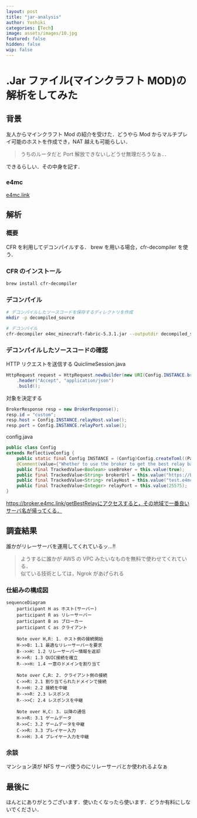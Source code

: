 ```yaml
---
layout: post
title: "jar-analysis"
author: Yoshiki
categories: [Tech]
image: assets/images/10.jpg
featured: false
hidden: false
wip: false
---
```


# .Jar ファイル(マインクラフト MOD)の解析をしてみた

## 背景

友人からマインクラフト Mod の紹介を受けた．どうやら Mod からマルチプレイ可能のホストを作成でき，NAT 越えも可能らしい．

> うちのルータだと Port 解放できないしどうせ無理だろうなぁ．．

できるらしい．その中身を記す．

### e4mc

[e4mc.link](https://e4mc.link/#)

## 解析

### 概要

CFR を利用してデコンパイルする．
brew を用いる場合，cfr-decompiler を使う．

### CFR のインストール

```bash
brew install cfr-decompiler
```

### デコンパイル

```bash
# デコンパイルしたソースコードを保存するディレクトリを作成
mkdir -p decompiled_source

# デコンパイル
cfr-decompiler e4mc_minecraft-fabric-5.3.1.jar --outputdir decompiled_source
```

### デコンパイルしたソースコードの確認

HTTP リクエストを送信する
QuiclimeSession.java

```java
HttpRequest request = HttpRequest.newBuilder(new URI(Config.INSTANCE.brokerUrl.value()))
    .header("Accept", "application/json")
    .build();
```

対象を決定する

```java
BrokerResponse resp = new BrokerResponse();
resp.id = "custom";
resp.host = Config.INSTANCE.relayHost.value();
resp.port = Config.INSTANCE.relayPort.value();
```

config.java

```java
public class Config
extends ReflectiveConfig {
    public static final Config INSTANCE = (Config)Config.createToml((Path)Agnos.configDir(), (String)"e4mc", (String)"e4mc", Config.class);
    @Comment(value={"Whether to use the broker to get the best relay based on location or use a hard-coded relay."})
    public final TrackedValue<Boolean> useBroker = this.value(true);
    public final TrackedValue<String> brokerUrl = this.value("https://broker.e4mc.link/getBestRelay");
    public final TrackedValue<String> relayHost = this.value("test.e4mc.link");
    public final TrackedValue<Integer> relayPort = this.value(25575);
}
```

https://broker.e4mc.link/getBestRelayにアクセスすると，その地域で一番良いサーバ名が帰ってくる．

## 調査結果

誰かがリレーサーバを運用してくれているッ...!!

> ようするに誰かが AWS の VPC みたいなものを無料で使わせてくれている．<br>
> 似ている技術としては，Ngrok があげられる

### 仕組みの構成図

```mermaid
sequenceDiagram
    participant H as ホスト(サーバー)
    participant R as リレーサーバー
    participant B as ブローカー
    participant C as クライアント

    Note over H,R: 1. ホスト側の接続開始
    H->>B: 1.1 最適なリレーサーバーを要求
    B-->>H: 1.2 リレーサーバー情報を返却
    H->>R: 1.3 QUIC接続を確立
    R-->>H: 1.4 一意のドメインを割り当て

    Note over C,R: 2. クライアント側の接続
    C->>R: 2.1 割り当てられたドメインで接続
    R->>H: 2.2 接続を中継
    H-->>R: 2.3 レスポンス
    R-->>C: 2.4 レスポンスを中継

    Note over H,C: 3. 以降の通信
    H->>R: 3.1 ゲームデータ
    R->>C: 3.2 ゲームデータを中継
    C->>R: 3.3 プレイヤー入力
    R->>H: 3.4 プレイヤー入力を中継
```

### 余談

マンション済が NFS サーバ使うのにリレーサーバとか使われるよなぁ

## 最後に

ほんとにありがとうございます．使いたくなったら使います．どうか有料にしないでください．
